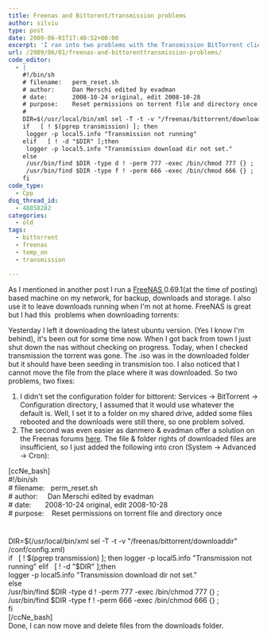 ```yaml
---
title: Freenas and Bittorent/transmission problems
author: silviu
type: post
date: 2009-06-01T17:40:52+00:00
excerpt: 'I ran into two problems with the Transmission BitTorrent client built into FreeNAS 0.69.1 and here you can find the solutions, both for the wrong file &amp; folder permissions and the downloads missing / forgotten between reboots.'
url: /2009/06/01/freenas-and-bittorenttransmission-problems/
code_editor:
  - |
    #!/bin/sh
    # filename:   perm_reset.sh
    # author:     Dan Merschi edited by evadman
    # date:       2008-10-24 original, edit 2008-10-28
    # purpose:    Reset permissions on torrent file and directory once
    #
    DIR=$(/usr/local/bin/xml sel -T -t -v "/freenas/bittorrent/downloaddir" /conf/config.xml)
    if   [ ! $(pgrep transmission) ]; then
     logger -p local5.info "Transmission not running"
    elif   [ ! -d "$DIR" ];then
     logger -p local5.info "Transmission download dir not set."
    else
     /usr/bin/find $DIR -type d ! -perm 777 -exec /bin/chmod 777 {} ;
     /usr/bin/find $DIR -type f ! -perm 666 -exec /bin/chmod 666 {} ;
    fi
code_type:
  - Cpp
dsq_thread_id:
  - 48858282
categories:
  - old
tags:
  - bittorrent
  - freenas
  - temp_on
  - transmission

---
```

As I mentioned in another post I run a <a href="http://www.freenas.org/" target="_blank" rel="noopener">FreeNAS </a>0.69.1(at the time of posting) based machine on my network, for backup, downloads and storage. I also use it to leave downloads running when I'm not at home. FreeNAS is great but I had this  problems when downloading torrents:

Yesterday I left it downloading the latest ubuntu version. (Yes I know I'm behind), it's been out for some time now. When I got back from town I just shut down the nas without checking on progress. Today, when I checked transmission the torrent was gone. The .iso was in the downloaded folder but it should have been seeding in transmision too. I also noticed that I cannot move the file from the place where it was downloaded. So two problems, two fixes:

  1. I didn't set the configuration folder for bittorent: Services -> BitTorrent -> Configuration directory, I assumed that it would use whatever the default is. Well, I set it to a folder on my shared drive, added some files rebooted and the downloads were still there, so one problem solved.
  2. The second was even easier as danmero & evadman offer a solution on the Freenas forums <a href="http://apps.sourceforge.net/phpbb/freenas/viewtopic.php?f=12&t=18" target="_blank" rel="noopener">here</a>. The file & folder rights of downloaded files are insufficient, so I just added the following into cron (System -> Advanced -> Cron):

[ccNe_bash]  
#!/bin/sh  
\# filename:   perm_reset.sh  
\# author:     Dan Merschi edited by evadman  
\# date:       2008-10-24 original, edit 2008-10-28  
\# purpose:    Reset permissions on torrent file and directory once  
#  
DIR=$(/usr/local/bin/xml sel -T -t -v "/freenas/bittorrent/downloaddir" /conf/config.xml)  
if   [ ! $(pgrep transmission) ]; then  
logger -p local5.info "Transmission not running"  
elif   [ ! -d "$DIR" ];then  
logger -p local5.info "Transmission download dir not set."  
else  
/usr/bin/find $DIR -type d ! -perm 777 -exec /bin/chmod 777 {} ;  
/usr/bin/find $DIR -type f ! -perm 666 -exec /bin/chmod 666 {} ;  
fi  
[/ccNe_bash]  
Done, I can now move and delete files from the downloads folder.